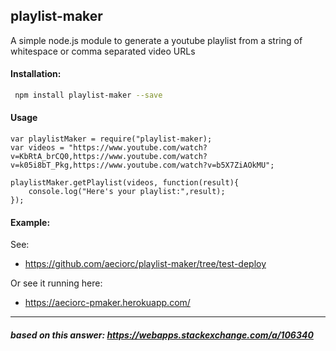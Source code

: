 
## playlist-maker

 A simple node.js module to generate a youtube playlist from a string of whitespace or comma separated video URLs

#### Installation:

```bash
 npm install playlist-maker --save
```
#### Usage
```javasptcri
var playlistMaker = require("playlist-maker);
var videos = "https://www.youtube.com/watch?v=KbRtA_brCQ0,https://www.youtube.com/watch?v=k05i8bT_Pkg,https://www.youtube.com/watch?v=b5X7ZiAOkMU";

playlistMaker.getPlaylist(videos, function(result){
    console.log("Here's your playlist:",result);
});
```

#### Example:
See:
- https://github.com/aeciorc/playlist-maker/tree/test-deploy

Or see it running here:
- https://aeciorc-pmaker.herokuapp.com/

---
##### based on this answer: https://webapps.stackexchange.com/a/106340
